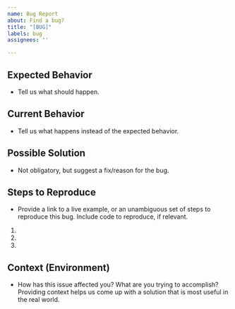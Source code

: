 ```yaml
---
name: Bug Report
about: Find a bug?
title: "[BUG]"
labels: bug
assignees: ''

---
```


## Expected Behavior
- Tell us what should happen.


## Current Behavior
- Tell us what happens instead of the expected behavior.


## Possible Solution
- Not obligatory, but suggest a fix/reason for the bug.


## Steps to Reproduce
- Provide a link to a live example, or an unambiguous set of steps to reproduce this bug. Include code to reproduce, if relevant.

1.
2.
3.


## Context (Environment)
- How has this issue affected you? What are you trying to accomplish? Providing context helps us come up with a solution that is most useful in the real world.

